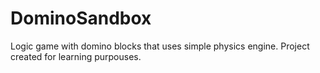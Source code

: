 # DominoSandbox
Logic game with domino blocks that uses simple physics engine. Project created for learning purpouses.
